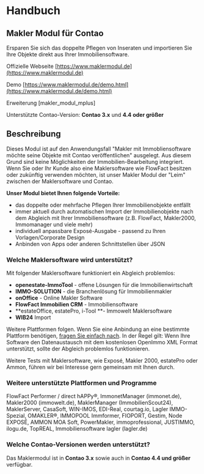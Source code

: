 # Handbuch

## Makler Modul für Contao

Ersparen Sie sich das doppelte Pflegen von Inseraten und importieren Sie Ihre Objekte direkt aus Ihrer Immobiliensoftware.

Offizielle Webseite [https://www.maklermodul.de](https://www.maklermodul.de)

Demo [https://www.maklermodul.de/demo.html](https://www.maklermodul.de/demo.html)

Erweiterung \[makler\_modul\_mplus\]

Unterstützte Contao-Version: **Contao 3.x** und **4.4 oder größer**

## Beschreibung

Dieses Modul ist auf den Anwendungsfall  "Makler mit Immobliensoftware möchte seine Objekte mit Contao veröffentlichen" ausgelegt. Aus diesem Grund sind keine Möglichkeiten der Immobilien-Bearbeitung integriert. Wenn Sie oder Ihr Kunde also eine Maklersoftware wie FlowFact besitzen oder zukünftig verwenden möchten, ist unser Makler Modul der "Leim" zwischen der Maklersoftware und Contao.

**Unser Modul bietet Ihnen folgende Vorteile:**

* das doppelte oder mehrfache Pflegen Ihrer Immobilienobjekte entfällt
* immer aktuell durch automatischen Import der Immobilienobjekte nach dem Abgleich mit Ihrer Immobiliensoftware \(z.B. FlowFact, Makler2000, Immomanager und viele mehr\)
* individuell anpassbare Exposé-Ausgabe - passend zu Ihren Vorlagen/Corporate Design
* Anbinden von Apps oder anderen Schnittstellen über JSON

### Welche Maklersoftware wird unterstützt?

Mit folgender Maklersoftware funktioniert ein Abgleich problemlos:

* **openestate-ImmoTool** - offene Lösungen für die Immobilienwirtschaft
* **IMMO-SOLUTION** - die Branchenlösung für Immobilienmakler
* **onOffice** - Online Makler Software
* **FlowFact Immobilien CRM** - Immobiliensoftware
* **estateOffice, estatePro, i-Tool **- Immowelt Maklersoftware
* **WIB24** Import

Weitere Plattformen folgen. Wenn Sie eine Anbindung an eine bestimmte Plattform benötigen, [fragen Sie einfach nach](https://www.maklermodul.de/index.php/kontakt.html). In der Regel gilt: Wenn Ihre Software den Datenaustausch mit dem kostenlosen OpenImmo XML Format unterstützt, sollte der Abgleich problemlos funktionieren.

Weitere Tests mit Maklersoftware, wie Exposé, Makler 2000, estatePro oder Ammon, führen wir bei Interesse gern gemeinsam mit Ihnen durch.

### Weitere unterstützte Plattformen und Programme

FlowFact Performer / direct hAPPy®, ImmonetManager \(immonet.de\), Makler2000 \(immowelt.de\), MaklerManager \(ImmobilienScout24\), MaklerServer, CasaSoft, WIN-IMOS, EDI-Real, courtag.io, Lagler IMMO-Spezial, OMAKLER®, IMMOPOOL Immformer, FIOPORT, Gestim, Node EXPOSÉ, AMMON MOA Soft, PowerMakler, immoprofessional, JUSTIMMO, ilogu.de, TopREAL, Immobiliensoftware lagler \(lagler.de\)

### Welche Contao-Versionen werden unterstützt?

Das Maklermodul ist in **Contao 3.x** sowie auch in **Contao 4.4 und größer** verfügbar.

